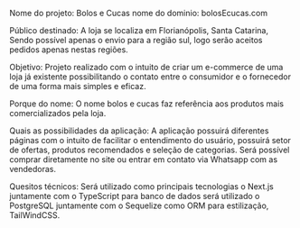 Nome do projeto: Bolos e Cucas
nome do dominio: bolosEcucas.com

Público destinado: A loja se localiza em Florianópolis, Santa Catarina, Sendo possível apenas o envio para a região sul, logo serão aceitos pedidos apenas nestas regiões. 

Objetivo: Projeto realizado com o intuito de criar um e-commerce de uma loja já existente
possibilitando o contato entre o consumidor e o fornecedor de uma forma mais simples e eficaz. 

Porque do nome: O nome bolos e cucas faz referência aos produtos mais comercializados pela loja.

Quais as possibilidades da aplicação: A aplicação possuirá diferentes páginas com o intuito de facilitar o entendimento do usuário, possuirá setor de ofertas, produtos recomendados e seleção de categorias. Será possível comprar diretamente no site ou entrar em contato via Whatsapp com as vendedoras.

Quesitos técnicos: Será utilizado como principais tecnologias o Next.js juntamente com o TypeScript para banco de dados será utilizado o PostgreSQL juntamente com o Sequelize como ORM para estilização, TailWindCSS. 
